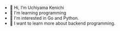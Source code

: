 - 👋 Hi, I’m Uchiyama Kenichi
- 🌱 I'm learning programming
- 👀 I'm interested in Go and Python.
- 💞 I want to learn more about backend programming.

<!---
HUAVCJJ/HUAVCJJ is a ✨ special ✨ repository because its `README.md` (this file) appears on your GitHub profile.
You can click the Preview link to take a look at your changes.
--->
